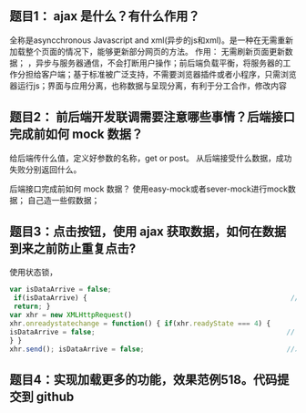 ## 题目1： ajax 是什么？有什么作用？
全称是asyncchronous Javascript and xml(异步的js和xml)。是一种在无需重新加载整个页面的情况下，能够更新部分网页的方法。
作用：
无需刷新页面更新数据；	，异步与服务器通信，不会打断用户操作；前后端负载平衡，将服务器的工作分担给客户端；基于标准被广泛支持，不需要浏览器插件或者小程序，只需浏览器运行js；界面与应用分离，也称数据与呈现分离，有利于分工合作，修改内容

## 题目2： 前后端开发联调需要注意哪些事情？后端接口完成前如何 mock 数据？
给后端传什么值，定义好参数的名称，get or post。
从后端接受什么数据，成功失败分别返回什么。

后端接口完成前如何 mock 数据？
使用easy-mock或者sever-mock进行mock数据；
自己造一些假数据；

## 题目3：点击按钮，使用 ajax 获取数据，如何在数据到来之前防止重复点击?
使用状态锁，
```js
var isDataArrive = false;
 if(isDataArrive) {                                                  //第二次点击如果后面数据未到，直接返回不执行下面
 return; }
var xhr = new XMLHttpRequest() 
xhr.onreadystatechange = function() { if(xhr.readyState === 4) {
isDataArrive = false;                                               // 状态为4，代表数据已经到了，打开状态锁 
} } 
xhr.send(); isDataArrive = false;                                   //发送完本次数据，处于数据未到的状态，关闭状态锁
```
## 题目4：实现加载更多的功能，效果范例518。代码提交到 github